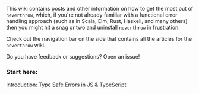 This wiki contains posts and other information on how to get the most out of `neverthrow`, which, if you're not already familiar with a functional error handling approach (such as in Scala, Elm, Rust, Haskell, and many others) then you might hit a snag or two and uninstall `neverthrow` in frustration.

Check out the navigation bar on the side that contains all the articles for the `neverthrow` wiki.

Do you have feedback or suggestions? Open an issue!

### Start here:

[Introduction: Type Safe Errors in JS & TypeScript](https://github.com/supermacro/neverthrow/wiki/Introduction:-Type-Safe-Errors-in-JS-&-TypeScript)
